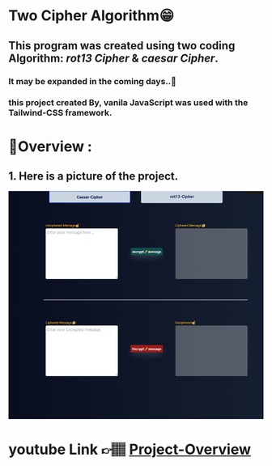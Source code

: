 # Two Cipher Algorithm😁
## This program was created using two coding Algorithm: ***rot13 Cipher*** & ***caesar Cipher***.
### It may be expanded in the coming days..🤔
### this project created By, vanila JavaScript was used with the Tailwind-CSS framework.
# 


# 🫡Overview :
## 1. Here is a picture of the project.

<img src="./imgs/2-cypher-algorithm.png" width="600">


# youtube Link 👉🏽 [Project-Overview](https://youtu.be/8xe-y0MC7AE)
